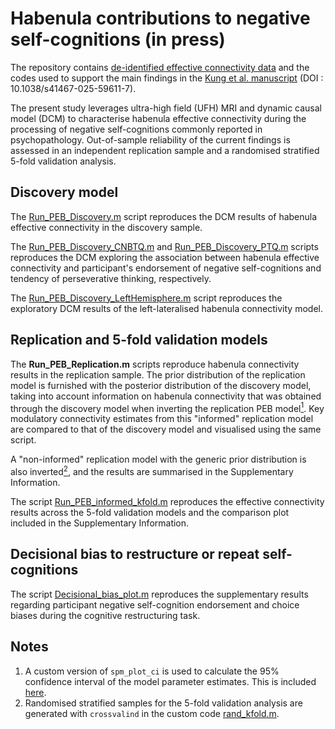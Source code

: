 # Habenula contributions to negative self-cognitions (in press)
The repository contains [de-identified effective connectivity data](/data/) and the codes used to support the main findings in the [Kung et al. manuscript](https://www.researchsquare.com/article/rs-5634827/v1) (DOI : 10.1038/s41467-025-59611-7). 

The present study leverages ultra-high field (UFH) MRI and dynamic causal model (DCM) to characterise habenula effective connectivity during the processing of negative self-cognitions commonly reported in psychopathology. Out-of-sample reliability of the current findings is assessed in an independent replication sample and a randomised stratified 5-fold validation analysis.

## Discovery model
The [Run_PEB_Discovery.m](analysis/Run_PEB_Discovery.m) script reproduces the DCM results of habenula effective connectivity in the discovery sample. 

The [Run_PEB_Discovery_CNBTQ.m](analysis/Run_PEB_Discovery_CNBTQ.m) and [Run_PEB_Discovery_PTQ.m](analysis/Run_PEB_Discovery_PTQ.m) scripts reproduces the DCM exploring the association between habenula effective connectivity and participant's endorsement of negative self-cognitions and tendency of perseverative thinking, respectively.

The [Run_PEB_Discovery_LeftHemisphere.m](analysis/Run_PEB_Discovery_LeftHemisphere.m) script reproduces the exploratory DCM results of the left-lateralised habenula connectivity model. 

## Replication and 5-fold validation models
The **Run_PEB_Replication.m** scripts reproduce habenula connectivity results in the replication sample. The prior distribution of the replication model is furnished with the posterior distribution of the discovery model, taking into account information on habenula connectivity that was obtained through the discovery model when inverting the replication PEB model[<sup>1</sup>](analysis/Run_PEB_informed_Replication.m). Key modulatory connectivity estimates from this "informed" replication model are compared to that of the discovery model and visualised using the same script.

A "non-informed" replication model with the generic prior distribution is also inverted[<sup>2</sup>](analysis/Run_PEB_noninformed_Replication.m), and the results are summarised in the Supplementary Information.

The script [Run_PEB_informed_kfold.m](analysis/Run_PEB_informed_kfold.m) reproduces the effective connectivity results across the 5-fold validation models and the comparison plot included in the Supplementary Information.

## Decisional bias to restructure or repeat self-cognitions
The script [Decisional_bias_plot.m](analysis/Decisional_bias_plot.m) reproduces the supplementary results regarding participant negative self-cognition endorsement and choice biases during the cognitive restructuring task.

## Notes
1. A custom version of `spm_plot_ci` is used to calculate the 95% confidence interval of the model parameter estimates. This is included [here](custom/spm_plot_ci.m).
2. Randomised stratified samples for the 5-fold validation analysis are generated with `crossvalind` in the custom code [rand_kfold.m](custom/rand_kfold.m).

